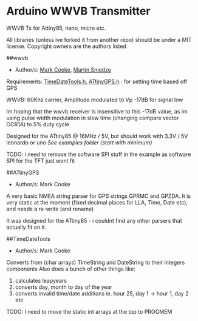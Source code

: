 # Arduino WWVB Transmitter
WWVB Tx for Attiny85, nano, micro etc.

All libraries (unless ive forked it from another repo) should be under a MIT license.
Copyright owners are the authors listed

##wwvb
* Author/s: [Mark Cooke](https://www.github.com/micooke), [Martin Sniedze](https://www.github.com/mr-sneezy)

Requirements: [TimeDateTools.h](https://github.com/micooke/Arduino/blob/master/libraries/TimeDateTools/TimeDateTools.h), [ATtinyGPS.h](https://github.com/micooke/Arduino/blob/master/libraries/ATtinyGPS/ATtinyGPS.h) : for setting time based off GPS

WWVB: 60Khz carrier, Amplitude modulated to Vp -17dB for signal low

Im hoping that the wwvb receiver is insensitive to this -17dB value,
as im using pulse width modulation in slow time (changing compare vector OCR1A)
to 5% duty cycle

Designed for the ATtiny85 @ 16MHz / 5V, but should work with 3.3V / 5V leonardo or uno
*See examples folder (start with minimum)*

TODO: i need to remove the software SPI stuff in the example as software SPI for the TFT just wont fit

##ATtinyGPS
* Author/s: Mark Cooke

A very basic NMEA string parser for GPS strings GPRMC and GPZDA.
It is very static at the moment (fixed decimal places for LLA, Time, Date etc), and needs a re-write (and rename)

It was designed for the ATtiny85 - i couldnt find any other parsers that actually fit on it.

##TimeDateTools
* Author/s: Mark Cooke

Converts from (char arrays) TimeString and DateString to their integers components
Also does a bunch of other things like:
1. calculates leapyears
2. converts day, month to day of the year 
3. converts invalid time/date additions ie. hour 25, day 1 -> hour 1, day 2 etc

TODO: I need to move the static int arrays at the top to PROGMEM

